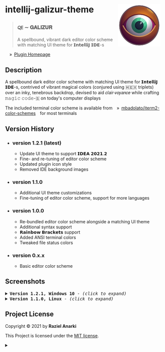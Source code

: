 # intellij-galizur-theme <img width="137" alt="Galizur's rye Icon" align="right" src="eye-of-galizur.svg" />

> ### 🜀 &Tilde; 𝐆𝐀𝐋𝐈𝐙𝐔𝐑
> A spellbound, vibrant dark editor color scheme with matching UI theme for 𝗜𝗻𝘁𝗲𝗹𝗹𝗶𝗝 𝗜𝗗𝗘-s

&emsp;&raquo;&ensp;[Plugin Homepage][plugin]

## Description
A spellbound dark editor color scheme with matching UI theme for 𝗜𝗻𝘁𝗲𝗹𝗹𝗶𝗝 𝗜𝗗𝗘-s, contrived of vibrant magical colors (conjured using 🇭🇪🇽 triplets) over an inky, tenebrous backdrop, devised to aid 𝑐𝑙𝑎𝑖𝑟&sdot;𝑣𝑜𝑦𝑎𝑛𝑐𝑒 while crafting 𝚖𝚊𝚐𝚒𝚌 𝚌𝚘𝚍𝚎-🇸 on today's computer displays

The included terminal color scheme is available from&emsp;&raquo;&ensp;[mbadolato/iterm2-color-schemes][iterm]&emsp;for most terminals

## Version History

- ### version 1.2.1 (latest)
  - Update UI theme to support 𝗜𝗗𝗘𝗔 𝟮𝟬𝟮𝟭.𝟮
  - Fine- and re-tuning of editor color scheme
  - Updated plugin icon style
  - Removed IDE background images
  
- ### version 1.1.0
  - Additional UI theme customizations
  - Fine-tuning of editor color scheme, support for more languages

- ### version 1.0.0
  - Re-bundled editor color scheme alongside a matching UI theme
  - Additional syntax support
  - 𝗥𝗮𝗶𝗻𝗯𝗼𝘄 𝗕𝗿𝗮𝗰𝗸𝗲𝘁𝘀 support
  - Added ANSI terminal colors
  - Tweaked file status colors

- ### version 0.x.x
  - Basic editor color scheme

## Screenshots 

<details>
  <summary><kbd><strong>Version 1.2.1, Windows 10</strong> - <i>(click to expand)</i></kbd></summary>

### Settings Window

![settings](screenshots/settings2.png "Settings Window")

### GO template in HTML

![gotemplate](screenshots/gotemplate2.png "GO template in HTML")

### Dockerfile

![dockerfile](screenshots/dockerfile2.png "Dockerfile")

### PHP

![shell](screenshots/php2.png "PHP")

</details>

<details>
  <summary><kbd><strong>Version 1.1.0, Linux</strong> - <i>(click to expand)</i></kbd></summary>
  
### Settings Window

![settings](screenshots/settings.png "Settings Window")

### GO template in HTML (with 𝗥𝗮𝗶𝗻𝗯𝗼𝘄 𝗕𝗿𝗮𝗰𝗸𝗲𝘁𝘀)

![gotemplate](screenshots/gotemplate.png "GO template in HTML (with 𝗥𝗮𝗶𝗻𝗯𝗼𝘄 𝗕𝗿𝗮𝗰𝗸𝗲𝘁𝘀)")

### Dockerfile

![dockerfile](screenshots/dockerfile.png "Dockerfile")

### Shell script

![shell](screenshots/shell.png "Shell Script")

</details>

## Project License

Copyright &copy; 2021 by **Raziel Anarki**

This Project is licensed under the [MIT license][license].

[license]: LICENSE.md
[plugin]: https://plugins.jetbrains.com/plugin/16156-galizur-theme
[iterm]: https://github.com/mbadolato/iTerm2-Color-Schemes

<details>
<summary></summary>

> Ad astra per abditer nostra :
<kbd>𝟳𝟳𝟳</kbd>
<kbd>♄</kbd>
<kbd>⭙</kbd>
<kbd>A∴A∴</kbd>

</details>
